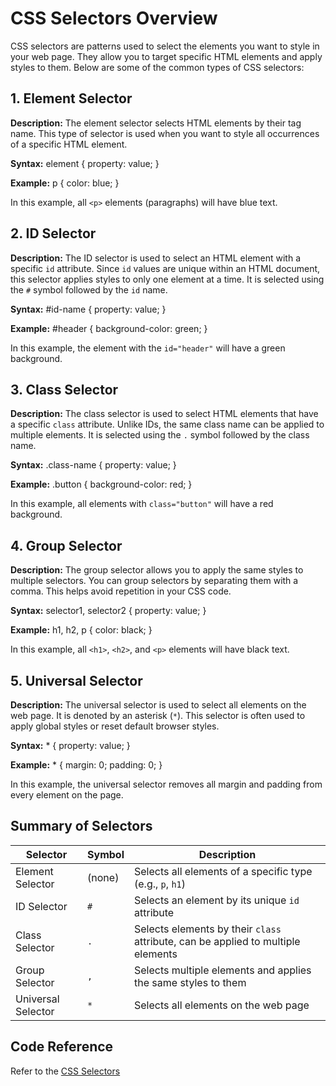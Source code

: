 # CSS Selectors Overview

CSS selectors are patterns used to select the elements you want to style in your web page. They allow you to target specific HTML elements and apply styles to them. Below are some of the common types of CSS selectors:

## 1. Element Selector

**Description:**
The element selector selects HTML elements by their tag name. This type of selector is used when you want to style all occurrences of a specific HTML element.

**Syntax:**
    element {
      property: value;
    }

**Example:**
    p {
      color: blue;
    }

In this example, all `<p>` elements (paragraphs) will have blue text.

## 2. ID Selector

**Description:**
The ID selector is used to select an HTML element with a specific `id` attribute. Since `id` values are unique within an HTML document, this selector applies styles to only one element at a time. It is selected using the `#` symbol followed by the `id` name.

**Syntax:**
    #id-name {
      property: value;
    }

**Example:**
    #header {
      background-color: green;
    }

In this example, the element with the `id="header"` will have a green background.

## 3. Class Selector

**Description:**
The class selector is used to select HTML elements that have a specific `class` attribute. Unlike IDs, the same class name can be applied to multiple elements. It is selected using the `.` symbol followed by the class name.

**Syntax:**
    .class-name {
      property: value;
    }

**Example:**
    .button {
      background-color: red;
    }

In this example, all elements with `class="button"` will have a red background.

## 4. Group Selector

**Description:**
The group selector allows you to apply the same styles to multiple selectors. You can group selectors by separating them with a comma. This helps avoid repetition in your CSS code.

**Syntax:**
    selector1, selector2 {
      property: value;
    }

**Example:**
    h1, h2, p {
      color: black;
    }

In this example, all `<h1>`, `<h2>`, and `<p>` elements will have black text.

## 5. Universal Selector

**Description:**
The universal selector is used to select all elements on the web page. It is denoted by an asterisk (`*`). This selector is often used to apply global styles or reset default browser styles.

**Syntax:**
    * {
      property: value;
    }

**Example:**
    * {
      margin: 0;
      padding: 0;
    }

In this example, the universal selector removes all margin and padding from every element on the page.

## Summary of Selectors

| Selector        | Symbol   | Description                                    |
|-----------------|----------|------------------------------------------------|
| Element Selector| (none)   | Selects all elements of a specific type (e.g., `p`, `h1`) |
| ID Selector     | `#`      | Selects an element by its unique `id` attribute |
| Class Selector  | `.`      | Selects elements by their `class` attribute, can be applied to multiple elements |
| Group Selector  | `,`      | Selects multiple elements and applies the same styles to them |
| Universal Selector | `*`    | Selects all elements on the web page           |


## Code Reference
Refer to the [CSS Selectors](https://github.com/manunmathew/python/raw/main/code/CSS/internal.html)
